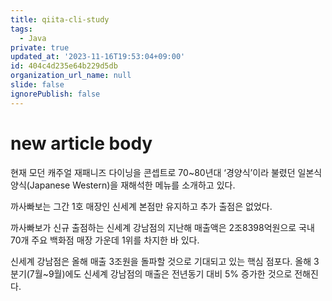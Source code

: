 ```yaml
---
title: qiita-cli-study
tags:
  - Java
private: true
updated_at: '2023-11-16T19:53:04+09:00'
id: 404c4d235e64b229d5db
organization_url_name: null
slide: false
ignorePublish: false
---
```


# new article body

현재 모던 캐주얼 재패니즈 다이닝을 콘셉트로 70~80년대 ‘경양식’이라 불렸던 일본식 양식(Japanese Western)을 재해석한 메뉴를 소개하고 있다.

까사빠보는 그간 1호 매장인 신세계 본점만 유지하고 추가 출점은 없었다.

까사빠보가 신규 출점하는 신세계 강남점의 지난해 매출액은 2조8398억원으로 국내 70개 주요 백화점 매장 가운데 1위를 차지한 바 있다.

신세계 강남점은 올해 매출 3조원을 돌파할 것으로 기대되고 있는 핵심 점포다. 올해 3분기(7월~9월)에도 신세계 강남점의 매출은 전년동기 대비 5% 증가한 것으로 전해진다.
